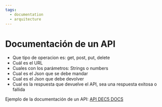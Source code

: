```yaml
---
tags:
  - documentation
  - arquitecture
---
```

# Documentación de un API

- Que tipo de operacion es: get, post, put, delete
- Cuál es el URL
- Cuales con los parámetros: Strings o numbers
- Cual es el Json que se debe mandar
- Cual es el Json que debe devolver
- Cual es la respuesta que devuelve el API, sea una respuesta exitosa o fallida

Ejemplo de la documentación de un API: [API DEC5 DOCS](https://5qa.dec.com.pe/api/v1/docs#api-Auth-01Login)